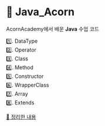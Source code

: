 # 📖 Java_Acorn
AcornAcademy에서 배운 **Java** 수업 코드

1️⃣. DataType<br>
2️⃣. Operator<br>
3️⃣. Class<br>
4️⃣. Method<br>
5️⃣. Constructor<br>
6️⃣. WrapperClass<br>
7️⃣. Array<br>
8️⃣. Extends
<br>

[📕 정리한 내용](https://velog.io/@1000oki/series/Java)
